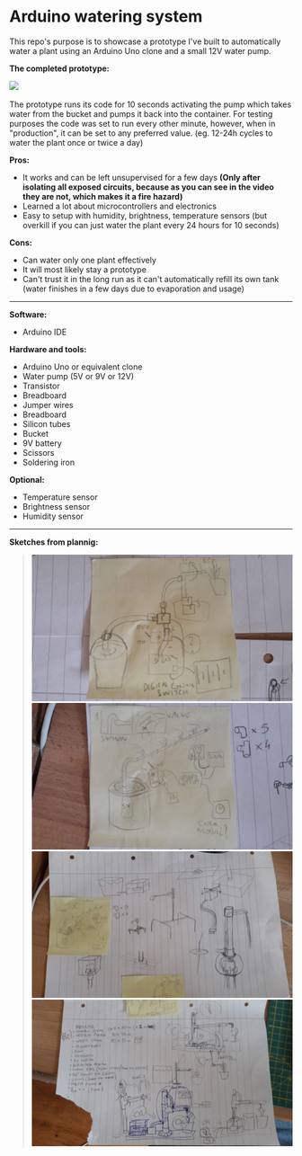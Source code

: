 # Arduino watering system

This repo's purpose is to showcase a prototype I've built to automatically water a plant using an Arduino Uno clone and a small 12V water pump.

**The completed prototype:**

![](https://media.giphy.com/media/dZXA61X1MG99LhhaA6/giphy-downsized-large.gif)

The prototype runs its code for 10 seconds activating the pump which takes water from the bucket and pumps it back into the container. For testing purposes the code was set to run every other minute, however, when in "production", it can be set to any preferred value. (eg. 12-24h cycles to water the plant once or twice a day)

**Pros:**

- It works and can be left unsupervised for a few days **(Only after isolating all exposed circuits, because as you can see in the video they are not, which makes it a fire hazard)**
- Learned a lot about microcontrollers and electronics
- Easy to setup with humidity, brightness, temperature sensors (but overkill if you can just water the plant every 24 hours for 10 seconds)

**Cons:**

- Can water only one plant effectively
- It will most likely stay a prototype
- Can't trust it in the long run as it can't automatically refill its own tank (water finishes in a few days due to evaporation and usage)

__________________________________________________________________________________________________________

**Software:**
* Arduino IDE

**Hardware and tools:**
* Arduino Uno or equivalent clone
* Water pump (5V or 9V or 12V)
* Transistor
* Breadboard
* Jumper wires
* Breadboard
* Silicon tubes
* Bucket
* 9V battery
* Scissors
* Soldering iron

**Optional:**
* Temperature sensor
* Brightness sensor
* Humidity sensor

__________________________________________________________________________________________________________

**Sketches from plannig:**

> ![Sketch 0](https://github.com/PG-8/arduino-watering-system/blob/master/Sketch0.jpg)
> ![Sketch 1](https://github.com/PG-8/arduino-watering-system/blob/master/Sketch1.jpg)
> ![Sketch 2](https://github.com/PG-8/arduino-watering-system/blob/master/Sketch2.jpg)
> ![Sketch 3](https://github.com/PG-8/arduino-watering-system/blob/master/Sketch3.jpg)
